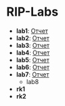 # RIP-Labs
+ **lab1**: [Отчет](https://github.com/Exepez/RIP-Labs/blob/master/lab1/%D0%9B%D0%B0%D0%B11.pdf)
+ **lab2**: [Отчет](https://github.com/Exepez/RIP-Labs/blob/master/lab2/%D0%9B%D0%B0%D0%B12.pdf)
+ **lab3**: [Отчет](https://github.com/Exepez/RIP-Labs/blob/master/lab1/%D0%9B%D0%B0%D0%B13.pdf)
+ **lab4**: [Отчет](https://github.com/Exepez/RIP-Labs/blob/master/lab1/%D0%9B%D0%B0%D0%B14.pdf)
+ **lab5**: [Отчет](https://github.com/Exepez/RIP-Labs/blob/master/lab1/%D0%9B%D0%B0%D0%B15.pdf)
+ **lab6**: [Отчет](https://github.com/Exepez/RIP-Labs/blob/master/lab1/%D0%9B%D0%B0%D0%B16.pdf)
+ **lab7**: [Отчет](https://github.com/Exepez/RIP-Labs/blob/master/lab1/%D0%9B%D0%B0%D0%B17.pdf)
  + lab8
+ **rk1**
+ **rk2**
